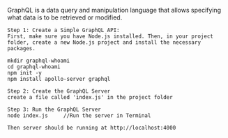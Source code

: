 GraphQL is a data query and manipulation language that allows specifying what data is to be retrieved or modified.

```
Step 1: Create a Simple GraphQL API:
First, make sure you have Node.js installed. Then, in your project folder, create a new Node.js project and install the necessary packages.

mkdir graphql-whoami
cd graphql-whoami
npm init -y
npm install apollo-server graphql

Step 2: Create the GraphQL Server
create a file called 'index.js' in the project folder

Step 3: Run the GraphQL Server
node index.js     //Run the server in Terminal

Then server should be running at http://localhost:4000

